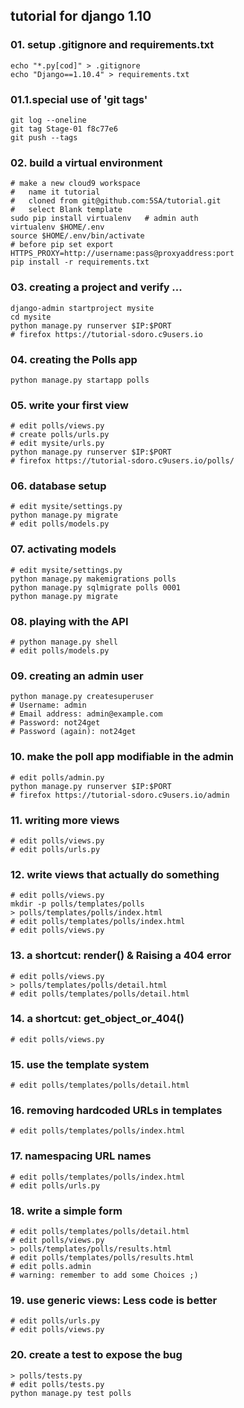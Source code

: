 
## tutorial for django 1.10

### 01. setup .gitignore and requirements.txt

    echo "*.py[cod]" > .gitignore
    echo "Django==1.10.4" > requirements.txt

### 01.1.special use of 'git tags'

    git log --oneline
    git tag Stage-01 f8c77e6
    git push --tags

### 02. build a virtual environment

    # make a new cloud9 workspace 
    #   name it tutorial
    #   cloned from git@github.com:5SA/tutorial.git
    #   select Blank template
    sudo pip install virtualenv   # admin auth
    virtualenv $HOME/.env
    source $HOME/.env/bin/activate
    # before pip set export HTTPS_PROXY=http://username:pass@proxyaddress:port
    pip install -r requirements.txt

### 03. creating a project and verify ...

    django-admin startproject mysite
    cd mysite
    python manage.py runserver $IP:$PORT
    # firefox https://tutorial-sdoro.c9users.io

### 04. creating the Polls app

    python manage.py startapp polls

### 05. write your first view

    # edit polls/views.py
    # create polls/urls.py
    # edit mysite/urls.py
    python manage.py runserver $IP:$PORT
    # firefox https://tutorial-sdoro.c9users.io/polls/

### 06. database setup

    # edit mysite/settings.py
    python manage.py migrate
    # edit polls/models.py

### 07. activating models

    # edit mysite/settings.py
    python manage.py makemigrations polls
    python manage.py sqlmigrate polls 0001
    python manage.py migrate

### 08. playing with the API

    # python manage.py shell
    # edit polls/models.py

### 09. creating an admin user

    python manage.py createsuperuser
    # Username: admin
    # Email address: admin@example.com
    # Password: not24get
    # Password (again): not24get

### 10. make the poll app modifiable in the admin

    # edit polls/admin.py
    python manage.py runserver $IP:$PORT
    # firefox https://tutorial-sdoro.c9users.io/admin

### 11. writing more views

    # edit polls/views.py
    # edit polls/urls.py

### 12. write views that actually do something

    # edit polls/views.py
    mkdir -p polls/templates/polls
    > polls/templates/polls/index.html
    # edit polls/templates/polls/index.html
    # edit polls/views.py

### 13. a shortcut: render() & Raising a 404 error

    # edit polls/views.py
    > polls/templates/polls/detail.html
    # edit polls/templates/polls/detail.html

### 14. a shortcut: get_object_or_404()

    # edit polls/views.py

### 15. use the template system

    # edit polls/templates/polls/detail.html

### 16. removing hardcoded URLs in templates

    # edit polls/templates/polls/index.html

### 17. namespacing URL names

    # edit polls/templates/polls/index.html
    # edit polls/urls.py

### 18. write a simple form

    # edit polls/templates/polls/detail.html
    # edit polls/views.py
    > polls/templates/polls/results.html
    # edit polls/templates/polls/results.html
    # edit polls.admin
    # warning: remember to add some Choices ;)

### 19. use generic views: Less code is better

    # edit polls/urls.py
    # edit polls/views.py

### 20. create a test to expose the bug

    > polls/tests.py
    # edit polls/tests.py
    python manage.py test polls
